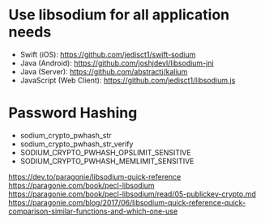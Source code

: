 # Use libsodium for all application needs
* Swift (iOS): https://github.com/jedisct1/swift-sodium
* Java (Android): https://github.com/joshjdevl/libsodium-jni
* Java (Server): https://github.com/abstractj/kalium
* JavaScript (Web Client): https://github.com/jedisct1/libsodium.js

# Password Hashing
* sodium_crypto_pwhash_str
* sodium_crypto_pwhash_str_verify
* SODIUM_CRYPTO_PWHASH_OPSLIMIT_SENSITIVE	
* SODIUM_CRYPTO_PWHASH_MEMLIMIT_SENSITIVE



https://dev.to/paragonie/libsodium-quick-reference
https://paragonie.com/book/pecl-libsodium
https://paragonie.com/book/pecl-libsodium/read/05-publickey-crypto.md
https://paragonie.com/blog/2017/06/libsodium-quick-reference-quick-comparison-similar-functions-and-which-one-use
